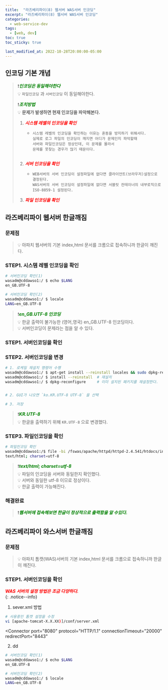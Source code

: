 ```yaml
---
title:  "라즈베리파이(8) 웹서버 WAS서버 인코딩"
excerpt: "라즈베리파이(8) 웹서버 WAS서버 인코딩"
categories:
  - web-service-dev
tags:
  - [web, dev]
toc: true
toc_sticky: true

last_modified_at: 2022-10-28T20:00:00-05:00
---
```


## 인코딩 기본 개념  
> ❗<span style="color:green"><I><b>인코딩은 동일해야한다</b></I></span>  
> 💡 `파일인코딩` 과 `서버인코딩` 이 동일해야한다.   
>    
> ❗<span style="color:green"><I><b>조치방법</b></I></span>  
> 💡 <b>문제가 발생하면 현재 인코딩을 파악해본다.</b>   
>   1. <span style="color:red"><I><b>시스템 레벨의 인코딩을 확인</b></I></span>  
>  
>       - ```
>         시스템 레벨의 인코딩을 확인하는 이유는 혼동을 방지하기 위해서다.
>         실제로 로그 파일의 인코딩이 깨지면 어디가 문제인지 파악할때 
>         서버와 파일인코딩은 정상인데, 이 문제를 몰라서
>         문제를 못찾는 경우가 많기 때문이다.
>  
>         ```
>  
>   2. <span style="color:red"><I><b>서버 인코딩을 확인</b></I></span>  
>       - ```
>         WEB서버의 서버 인코딩이 설정파일에 없다면 클라이언트(브라우저)설정으로 결정된다.
>         WAS서버의 서버 인코딩이 설정파일에 없다면 서블릿 컨테이너의 내부로직으로 ISO-8859-1 설정된다.
>         ```
>   
>   3. <span style="color:red"><I><b>파일 인코딩을 확인</b></I></span>  



## 라즈베리파이 웹서버 한글깨짐  
### 문제점  
> 💡 아파치 웹서버의 기본 index,html 문서를 크롬으로 접속하니까 한글이 깨진다.   


### STEP1. 시스템 레벨 인코딩을 확인
```bash
# 서버인코딩 확인(1)
wasadm@cddawso1:/ $ echo $LANG
en_GB.UTF-8

# 서버인코딩 확인(2)
wasadm@cddawso1:/ $ locale
LANG=en_GB.UTF-8

```

> ❗<span style="color:green"><I><b>en_GB.UTF-8 인코딩</b></I></span>  
> 💡 한글 출력이 불가능한 (영어,영국) en_GB.UTF-8 인코딩이다.  
> 💡 서버인코딩이 문제라는 점을 알 수 있다.  


### STEP1. 서버인코딩을 확인



### STEP2. 서버인코딩을 변경  
```bash
# 1. 로케일 재설치 명령어 수행
wasadm@cddawso1:/ $ apt-get install --reinstall locales && sudo dpkg-reconfigure locales
wasadm@cddawso1:/ $ install --reinstall  # 재설치
wasadm@cddawso1:/ $ dpkg-reconfigure     # 이미 설치된 패키지를 재설정한다.


# 2. GUI가 나오면 `ko.KR.UTF-8 UTF-8` 을 선택

# 3. 저장

```

> ❗<span style="color:green"><I><b>KR.UTF-8</b></I></span>  
> 💡 한글을 출력하기 위해 `KR.UTF-8` 으로 변경했다.


### STEP3. 파일인코딩을 확인
```bash
# 파일인코딩 확인  
wasadm@cddawso1:/$ file -bi /fswas/apache/httpd/httpd-2.4.541/htdocs/index.html 
text/html; charset=utf-8

```

> ❗<span style="color:green"><I><b>text/html; charset=utf-8</b></I></span>  
> 💡 파일의 인코딩을 서버와 동일한지 확인했다.  
> 💡 서버와 동일한 utf-8 이므로 정상이다.  
> 💡 한글 출력이 가능해진다.  


### 해결완료
> ❗<span style="color:green"><I><b>웹서버에 접속해보면 한글이 정상적으로 출력함을 알 수있다.</b></I></span>  


## 라즈베리파이 와스서버 한글깨짐  
### 문제점  
> 💡 아파치 톰캣(WAS)서버의 기본 index,html 문서를 크롬으로 접속하니까 한글이 깨진다.   


### STEP1. 서버인코딩을 확인

<span style="color:red"><I><b>WAS 서버의 설정 방법은 조금 다양하다.</b></I></span>    
{: .notice--info}
  
1.  sever.xml 방법
```bash
# 사용중인 톰캣 설정을 수정
vi [apache-tomcat-X.X.XX)]/conf/server.xml 

```

<Connector port="8080" protocol="HTTP/1.1"
               connectionTimeout="20000"
               redirectPort="8443" 


2. dd
```bash
# 서버인코딩 확인(1)
wasadm@cddawso1:/ $ echo $LANG
en_GB.UTF-8

# 서버인코딩 확인(2)
wasadm@cddawso1:/ $ locale
LANG=en_GB.UTF-8

```
